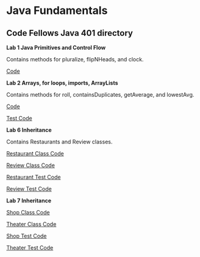 # Java Fundamentals

## Code Fellows Java 401 directory

**Lab 1 Java Primitives and Control Flow** 

Contains methods for 
pluralize, flipNHeads, and clock.

[Code](./basics/Main.java)

**Lab 2 Arrays, for loops, imports, ArrayLists**

Contains methods for 
roll, containsDuplicates, 
getAverage, and lowestAvg.

[Code](./basiclibrary/src/main/java/basiclibrary/Library.java)

[Test Code](./basiclibrary/src/test/java/basiclibrary/LibraryTest.java)


**Lab 6 Inheritance**

Contains Restaurants and Review classes.

[Restaurant Class Code](./inheritance/src/main/java/inheritance/Restaurant.java)

[Review Class Code](./inheritance/src/main/java/inheritance/Review.java)

[Restaurant Test Code](./inheritance/src/test/java/inheritance/RestaurantTest.java)

[Review Test Code](./inheritance/src/test/java/inheritance/ReviewTest.java)

**Lab 7 Inheritance**

[Shop Class Code](./inheritance/src/main/java/inheritance/Shop.java)

[Theater Class Code](./inheritance/src/main/java/inheritance/Theater.java)

[Shop Test Code](./inheritance/src/test/java/inheritance/ShopTest.java)

[Theater Test Code](./inheritance/src/test/java/inheritance/TheaterTest.java)
